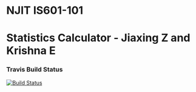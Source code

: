 # NJIT IS601-101 
# Statistics Calculator - Jiaxing Z and Krishna E

### Travis Build Status 
[![Build Status](https://travis-ci.com/krishnaeleti/StatCalcIS601.svg?branch=master)](https://travis-ci.com/krishnaeleti/StatCalcIS601)